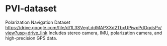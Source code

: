 # PVI-dataset
Polarization Navigation Dataset
https://drive.google.com/file/d/1L3SVegLddMAPXXd2TbxUPiwpPdOqdsPv/view?usp=drive_link
Includes stereo camera, IMU, polarization camera, and high-precision GPS data.
